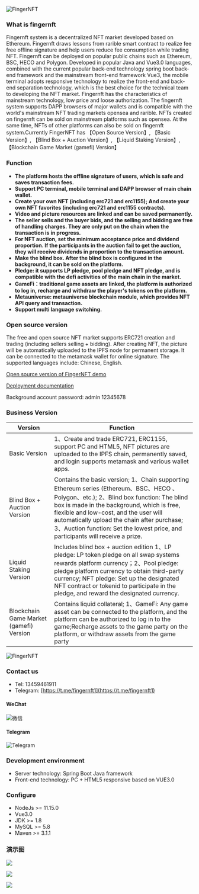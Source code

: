 ![FingerNFT](https://cdn.fingerchar.com/images/logo.jpg)

### What is fingernft
Fingernft system is a decentralized NFT market developed based on Ethereum. Fingernft draws lessons from rarible smart contract to realize fee free offline signature and help users reduce fee consumption while trading NFT. Fingernft can be deployed on popular public chains such as Ethereum, BSC, HECO and Polygon. Developed in popular Java and Vue3.0 languages, combined with the current popular back-end technology spring boot back-end framework and the mainstream front-end framework Vue3, the mobile terminal adopts responsive technology to realize the front-end and back-end separation technology, which is the best choice for the technical team to developing the NFT market.
Fingernft has the characteristics of mainstream technology, low price and loose authorization. The fingernft system supports DAPP browsers of major wallets and is compatible with the world's mainstream NFT trading markets opensea and rarible. NFTs created on fingernft can be sold on mainstream platforms such as opensea. At the same time, NFTs of other platforms can also be sold on fingernft system.Currently FingerNFT has 【Open Source Version】, 【Basic Version】, 【Blind Box + Auction Version】, 【Liquid Staking Version】, 【Blockchain Game Market (gamefi) Version】

### Function

- **The platform hosts the offline signature of users, which is safe and saves transaction fees.**
- **Support PC terminal, mobile terminal and DAPP browser of main chain wallet.**
- **Create your own NFT (including erc721 and erc1155); And create your own NFT favorites (including erc721 and erc1155 contracts).**
- **Video and picture resources are linked and can be saved permanently.**
- **The seller sells and the buyer bids, and the selling and bidding are free of handling charges. They are only put on the chain when the transaction is in progress.**
- **For NFT auction, set the minimum acceptance price and dividend proportion. If the participants in the auction fail to get the auction, they will receive dividends in proportion to the transaction amount.**
- **Make the blind box. After the blind box is configured in the background, it can be sold on the platform.**
- **Pledge: it supports LP pledge, pool pledge and NFT pledge, and is compatible with the defi activities of the main chain in the market.**
- **GameFi：traditional game assets are linked, the platform is authorized to log in, recharge and withdraw the player's tokens on the platform.**
- **Metauniverse: metauniverse blockchain module, which provides NFT API query and transaction.**
- **Support multi language switching.**


### Open source version

The free and open source NFT market supports ERC721 creation and trading (including sellers selling + bidding). After creating NFT, the picture will be automatically uploaded to the IPFS node for permanent storage. It can be connected to the metamask wallet for online signature. The supported languages include: Chinese, English.

[Open source version of FingerNFT demo](https://fingernft.fingerchar.com)

[Deployment documentation](https://fingernft-doc.fingerchar.com/)

Background account password:
admin  12345678

### Business Version

|  Version   |  Function  |  
|---|---|
|  Basic Version  |  1、Create and trade ERC721, ERC1155, support PC and HTML5, NFT pictures are uploaded to the IPFS chain, permanently saved, and login supports metamask and various wallet apps. |
|  Blind Box + Auction Version  | Contains the basic version; 1、Chain supporting Ethereum series (Ethereum、BSC、HECO 、Polygon、etc.); 2、Blind box function: The blind box is made in the background, which is free, flexible and low-cost, and the user will automatically upload the chain after purchase; 3、Auction function: Set the lowest price, and participants will receive a prize. |
| Liquid Staking Version | Includes blind box + auction edition 1、LP pledge: LP token pledge on all swap systems rewards platform currency；2、Pool pledge: pledge platform currency to obtain third-party currency; NFT pledge: Set up the designated NFT contract or tokenid to participate in the pledge, and reward the designated currency. |
| Blockchain Game Market (gamefi) Version| Contains liquid collateral; 1、GameFi: Any game asset can be connected to the platform, and the platform can be authorized to log in to the game;Recharge assets to the game party on the platform, or withdraw assets from the game party |


![FingerNFT](https://cdn.fingerchar.com/images/version_en.jpeg)

### Contact us
* Tel: 13459461911
* Telegram: [https://t.me/fingernft1](https://t.me/fingernft1)

#### WeChat

![微信](https://cdn.fingerchar.com/images/customer.png)

#### Telegram

![Telegram](https://cdn.fingerchar.com/images/telegram.png)

### Development environment
- Server technology: Spring Boot Java framework
- Front-end technology: PC + HTML5 responsive based on VUE3.0


### Configure
* NodeJs >= 11.15.0
* Vue3.0
* JDK >= 1.8
* MySQL >= 5.8
* Maven >= 3.1.1

### 演示图
![](https://cdn.fingerchar.com/images/show1.png)

![](https://cdn.fingerchar.com/images/show2.png)

![](https://cdn.fingerchar.com/images/show3.png)

